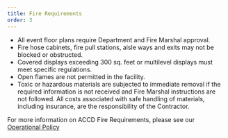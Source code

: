```yaml
---
title: Fire Requirements
order: 3
---
```


- All event floor plans require Department and Fire Marshal approval.  
- Fire hose cabinets, fire pull stations, aisle ways and exits may not be blocked or obstructed.  
- Covered displays exceeding 300 sq. feet or multilevel displays must meet specific regulations.  
- Open flames are not permitted in the facility.  
- Toxic or hazardous materials are subjected to immediate removal if the required information is not received and Fire Marshal instructions are not followed. All costs associated with safe handling of materials, including insurance, are the responsibility of the Contractor. 

For more information on ACCD Fire Requirements, please see our [Operational Policy](https://ops.palmereventscenter.com/fire_department_regulations)
